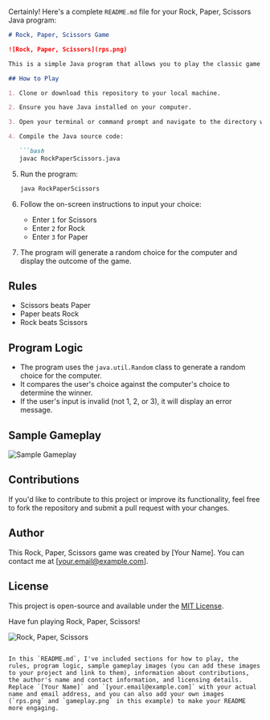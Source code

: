 Certainly! Here's a complete `README.md` file for your Rock, Paper, Scissors Java program:

```markdown
# Rock, Paper, Scissors Game

![Rock, Paper, Scissors](rps.png)

This is a simple Java program that allows you to play the classic game of Rock, Paper, Scissors against the computer. Test your luck and decision-making skills with this fun game!

## How to Play

1. Clone or download this repository to your local machine.

2. Ensure you have Java installed on your computer.

3. Open your terminal or command prompt and navigate to the directory where the program is located.

4. Compile the Java source code:

   ```bash
   javac RockPaperScissors.java
   ```

5. Run the program:

   ```bash
   java RockPaperScissors
   ```

6. Follow the on-screen instructions to input your choice:
   - Enter `1` for Scissors
   - Enter `2` for Rock
   - Enter `3` for Paper

7. The program will generate a random choice for the computer and display the outcome of the game.

## Rules

- Scissors beats Paper
- Paper beats Rock
- Rock beats Scissors

## Program Logic

- The program uses the `java.util.Random` class to generate a random choice for the computer.
- It compares the user's choice against the computer's choice to determine the winner.
- If the user's input is invalid (not 1, 2, or 3), it will display an error message.

## Sample Gameplay

![Sample Gameplay](gameplay.png)

## Contributions

If you'd like to contribute to this project or improve its functionality, feel free to fork the repository and submit a pull request with your changes.

## Author

This Rock, Paper, Scissors game was created by [Your Name]. You can contact me at [your.email@example.com].

## License

This project is open-source and available under the [MIT License](LICENSE).

Have fun playing Rock, Paper, Scissors!

![Rock, Paper, Scissors](rps.png)

```

In this `README.md`, I've included sections for how to play, the rules, program logic, sample gameplay images (you can add these images to your project and link to them), information about contributions, the author's name and contact information, and licensing details. Replace `[Your Name]` and `[your.email@example.com]` with your actual name and email address, and you can also add your own images (`rps.png` and `gameplay.png` in this example) to make your README more engaging.
